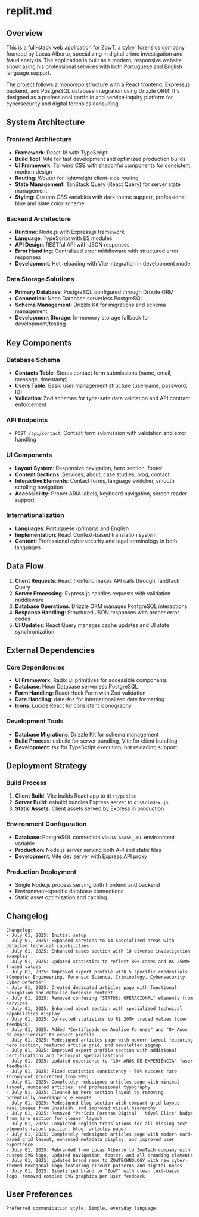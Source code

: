 # replit.md

## Overview

This is a full-stack web application for ZowT, a cyber forensics company founded by Lucas Alberto, specializing in digital crime investigation and fraud analysis. The application is built as a modern, responsive website showcasing his professional services with both Portuguese and English language support.

The project follows a monorepo structure with a React frontend, Express.js backend, and PostgreSQL database integration using Drizzle ORM. It's designed as a professional portfolio and service inquiry platform for cybersecurity and digital forensics consulting.

## System Architecture

### Frontend Architecture
- **Framework**: React 18 with TypeScript
- **Build Tool**: Vite for fast development and optimized production builds
- **UI Framework**: Tailwind CSS with shadcn/ui components for consistent, modern design
- **Routing**: Wouter for lightweight client-side routing
- **State Management**: TanStack Query (React Query) for server state management
- **Styling**: Custom CSS variables with dark theme support, professional blue and slate color scheme

### Backend Architecture
- **Runtime**: Node.js with Express.js framework
- **Language**: TypeScript with ES modules
- **API Design**: RESTful API with JSON responses
- **Error Handling**: Centralized error middleware with structured error responses
- **Development**: Hot reloading with Vite integration in development mode

### Data Storage Solutions
- **Primary Database**: PostgreSQL configured through Drizzle ORM
- **Connection**: Neon Database serverless PostgreSQL
- **Schema Management**: Drizzle Kit for migrations and schema management
- **Development Storage**: In-memory storage fallback for development/testing

## Key Components

### Database Schema
- **Contacts Table**: Stores contact form submissions (name, email, message, timestamp)
- **Users Table**: Basic user management structure (username, password, ID)
- **Validation**: Zod schemas for type-safe data validation and API contract enforcement

### API Endpoints
- `POST /api/contact`: Contact form submission with validation and error handling

### UI Components
- **Layout System**: Responsive navigation, hero section, footer
- **Content Sections**: Services, about, case studies, blog, contact
- **Interactive Elements**: Contact forms, language switcher, smooth scrolling navigation
- **Accessibility**: Proper ARIA labels, keyboard navigation, screen reader support

### Internationalization
- **Languages**: Portuguese (primary) and English
- **Implementation**: React Context-based translation system
- **Content**: Professional cybersecurity and legal terminology in both languages

## Data Flow

1. **Client Requests**: React frontend makes API calls through TanStack Query
2. **Server Processing**: Express.js handles requests with validation middleware
3. **Database Operations**: Drizzle ORM manages PostgreSQL interactions
4. **Response Handling**: Structured JSON responses with proper error codes
5. **UI Updates**: React Query manages cache updates and UI state synchronization

## External Dependencies

### Core Dependencies
- **UI Framework**: Radix UI primitives for accessible components
- **Database**: Neon Database serverless PostgreSQL
- **Form Handling**: React Hook Form with Zod validation
- **Date Handling**: date-fns for internationalized date formatting
- **Icons**: Lucide React for consistent iconography

### Development Tools
- **Database Migrations**: Drizzle Kit for schema management
- **Build Process**: esbuild for server bundling, Vite for client bundling
- **Development**: tsx for TypeScript execution, hot reloading support

## Deployment Strategy

### Build Process
1. **Client Build**: Vite builds React app to `dist/public`
2. **Server Build**: esbuild bundles Express server to `dist/index.js`
3. **Static Assets**: Client assets served by Express in production

### Environment Configuration
- **Database**: PostgreSQL connection via `DATABASE_URL` environment variable
- **Production**: Node.js server serving both API and static files
- **Development**: Vite dev server with Express API proxy

### Production Deployment
- Single Node.js process serving both frontend and backend
- Environment-specific database connections
- Static asset optimization and caching

## Changelog
```
Changelog:
- July 01, 2025: Initial setup
- July 01, 2025: Expanded services to 14 specialized areas with detailed technical capabilities
- July 01, 2025: Enhanced cases section with 10 diverse investigation examples
- July 01, 2025: Updated statistics to reflect 80+ cases and R$ 250M+ traced values
- July 01, 2025: Improved expert profile with 5 specific credentials (Computer Engineering, Forensic Science, Criminology, Cybersecurity, Cyber Defender)
- July 01, 2025: Created dedicated articles page with functional navigation and detailed forensic content
- July 01, 2025: Removed confusing "STATUS: OPERACIONAL" elements from services
- July 01, 2025: Enhanced about section with specialized technical capabilities display
- July 01, 2025: Corrected statistics to R$ 20M+ traced values (user feedback)
- July 01, 2025: Added "Certificado em Análise Forense" and "8+ Anos de experiência" to expert profile
- July 01, 2025: Redesigned articles page with modern layout featuring hero section, featured article grid, and newsletter signup
- July 01, 2025: Improved expert profile section with additional certifications and technical specializations
- July 01, 2025: Updated experience to "10+ ANOS DE EXPERIÊNCIA" (user feedback)
- July 01, 2025: Fixed statistics consistency - 98% success rate throughout (corrected from 99%)
- July 01, 2025: Completely redesigned articles page with minimal layout, numbered articles, and professional typography
- July 01, 2025: Cleaned up hero section layout by removing potentially overlapping elements
- July 01, 2025: Redesigned blog section with compact grid layout, real images from Unsplash, and improved visual hierarchy
- July 01, 2025: Removed "Perícia Forense Digital | Nível Elite" badge from hero section for cleaner layout
- July 01, 2025: Completed English translations for all missing text elements (about section, blog, articles page)
- July 01, 2025: Completely redesigned articles page with modern card-based grid layout, enhanced metadata display, and improved user experience
- July 01, 2025: Rebranded from Lucas Alberto to ZowTech company with custom SVG logo, updated navigation, footer, and all branding elements
- July 01, 2025: Updated brand name to ZOWTECHNOLOGY with new cyber-themed hexagonal logo featuring circuit patterns and digital nodes
- July 01, 2025: Simplified brand to "ZowT" with clean text-based logo, removed complex SVG graphics per user feedback
```

## User Preferences
```
Preferred communication style: Simple, everyday language.
```